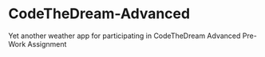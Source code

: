 # CodeTheDream-Advanced
Yet another weather app for participating in CodeTheDream Advanced Pre-Work Assignment
